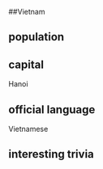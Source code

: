 ##Vietnam
## population


## capital
Hanoi
 
## official language
Vietnamese

## interesting trivia




